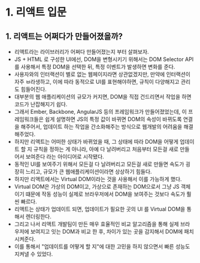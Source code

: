 
# 1. 리액트 입문 

## 1. 리액트는 어쩌다가 만들어졌을까?
- 리액트라는 라이브러리가 어쩌다 만들어졌는지 부터 살펴보자.
- JS + HTML 로 구성한 UI에선, DOM을 변형시키기 위해서는 DOM Selector API를 사용해서 특정 DOM을 선택한 뒤, 특정 이벤트가 발생하면 변화를 준다.
- 사용자와의 인터랙션이 별로 없는 웹페이지라면 상관없겠지만, 만약에 인터랙션이 자주 ㅂ라생하고, 이에 따라 동적으로 UI를 표현해야하면, 규칙이 다양해지고 관리도 힘들어진다.
- 대부분의 웹 애플리케이션의 규모가 커지면, DOM을 직접 건드리면서 작업을 하면 코드가 난잡해지기 쉽다.
- 그래서 Ember, Backbone, AngularJS 등의 프레임워크가 만들어졌었는데, 이 프레임워크들은 쉽게 설명하면 JS의 특정 값이 바뀌면 DOM의 속성이 바뀌도록 연결을 해주어서, 업데이트 하는 작업을 간소화해주는 방식으로 웹개발의 어려움을 해결해주었다.
- 하지만 리액트는 어떠한 상태가 바뀌었을 때, 그 상태에 따라 DOM을 어떻게 업데이트 할 지 규칙을 정하는 게 아니라, 아예 다 날려버리고 처음부터 모든걸 새로 만들어서 보여준다 라는 아이디어로 시작됐다.
- 동적인 UI를 보여주기 위해서 모든걸 다 날려버리고 모든걸 새로 만들면 속도가 굉장히 느리고, 규모가 큰 웹애플리케이션이라면 상상하기 힘들다.
- 하지만 리액트에서는 Virtual DOM이라는 것을 사용해서 이를 가능하게 했다.
- Virtual DOM은 가상의 DOM이고, 가상으로 존재하는 DOM으로서 그냥 JS 객체이기 떄문에 작동 성능이 실제로 브라우저에서 DOM을 보여주는 것보다 속도가 훨씬 빠르다.
- 리액트는 상태가 업데이트 되면, 업데이트가 필요한 곳의 UI 를 Virtual DOM을 통해서 렌더링한다.
- 그리고 나서 리액트 개발팀이 만든 매우 효율적인 비교 알고리즘을 통해 실제 브라우저에 보여지고 잇는 DOM과 비교 한 후, 차이가 있는 곳을 감지해서 DOM에 패치시켜준다.
- 이를 통해서 "업데이트를 어떻게 할 지"에 대한 고민을 하지 않으면서 빠른 성능도 지켜낼 수 있었다.

